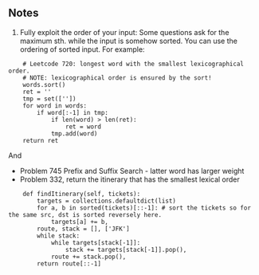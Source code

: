 ## Notes
1. Fully exploit the order of your input:
Some questions ask for the maximum sth. while the input is somehow sorted.
You can use the ordering of sorted input.
For example:
```
    # Leetcode 720: longest word with the smallest lexicographical order. 
    # NOTE: lexicographical order is ensured by the sort!
    words.sort()
    ret = ''
    tmp = set([''])
    for word in words:
        if word[:-1] in tmp:
            if len(word) > len(ret):
                ret = word
            tmp.add(word)
    return ret
```
And
* Problem 745 Prefix and Suffix Search - latter word has larger weight
* Problem 332, return the itinerary that has the smallest lexical order 
```
    def findItinerary(self, tickets):
        targets = collections.defaultdict(list)
        for a, b in sorted(tickets)[::-1]: # sort the tickets so for the same src, dst is sorted reversely here.
            targets[a] += b,
        route, stack = [], ['JFK']
        while stack:
            while targets[stack[-1]]:
                stack += targets[stack[-1]].pop(),
            route += stack.pop(),
        return route[::-1]
```
 
